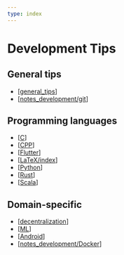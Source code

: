 ```yaml
---
type: index
---
```


# Development Tips

## General tips

- [[general_tips]]
- [[notes_development/git]]

## Programming languages

- [[C]]
- [[CPP]]
- [[Flutter]]
- [[LaTeX/index]]
- [[Python]]
- [[Rust]]
- [[Scala]]

## Domain-specific

- [[decentralization]]
- [[ML]]
- [[Android]]
- [[notes_development/Docker]]

[//begin]: # "Autogenerated link references for markdown compatibility"
[general_tips]: general_tips.md "General Development Tips"
[notes_development/git]: git.md "Git Tips"
[C]: C.md "C"
[CPP]: CPP.md "C++"
[Flutter]: Flutter.md "Flutter"
[LaTeX/index]: LaTeX/index.md "$\LaTeX$"
[Python]: Python.md "Python"
[Rust]: Rust.md "Rust"
[Scala]: Scala.md "Scala"
[decentralization]: decentralization.md "Decentralization Related"
[ML]: ML.md "Machine Learning"
[Android]: Android.md "Android"
[notes_development/Docker]: Docker.md "Develop Docker Application"
[//end]: # "Autogenerated link references"
